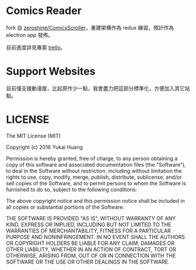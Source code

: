 # Comics Reader

fork 自 [zeroshine/ComicsScroller](https://github.com/zeroshine/ComicsScroller)，重建架構作為 redux 練習。預計作為 electron app 發佈。

目前進度詳見專案 [trello](https://trello.com/b/4XFDEKbV/comicscroller-pr-or-enhancement)。


# Support Websites
目前僅支援動漫屋，比起原作少一點，我會盡力把這部分標準化，方便加入其它站點。

# LICENSE
The MIT License (MIT)

Copyright (c) 2016 Yukai Huang

Permission is hereby granted, free of charge, to any person obtaining a copy of this software and associated documentation files (the "Software"), to deal in the Software without restriction, including without limitation the rights to use, copy, modify, merge, publish, distribute, sublicense, and/or sell copies of the Software, and to permit persons to whom the Software is furnished to do so, subject to the following conditions:

The above copyright notice and this permission notice shall be included in all copies or substantial portions of the Software.

THE SOFTWARE IS PROVIDED "AS IS", WITHOUT WARRANTY OF ANY KIND, EXPRESS OR IMPLIED, INCLUDING BUT NOT LIMITED TO THE WARRANTIES OF MERCHANTABILITY, FITNESS FOR A PARTICULAR PURPOSE AND NONINFRINGEMENT. IN NO EVENT SHALL THE AUTHORS OR COPYRIGHT HOLDERS BE LIABLE FOR ANY CLAIM, DAMAGES OR OTHER LIABILITY, WHETHER IN AN ACTION OF CONTRACT, TORT OR OTHERWISE, ARISING FROM, OUT OF OR IN CONNECTION WITH THE SOFTWARE OR THE USE OR OTHER DEALINGS IN THE SOFTWARE.